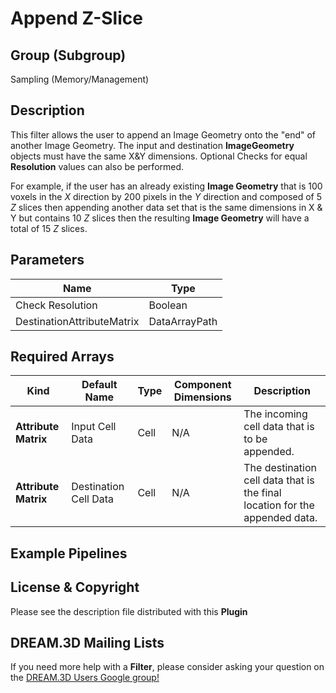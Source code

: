Append Z-Slice  
=====

## Group (Subgroup) ##

Sampling (Memory/Management)


## Description ##

This filter allows the user to append an Image Geometry onto the "end" of another Image Geometry. The input and 
destination **ImageGeometry** objects must have the same X&Y dimensions. Optional Checks for equal **Resolution** values 
can also be performed.

For example, if the user has an already existing **Image Geometry** that is 100 voxels in the *X* direction by 200 pixels in the 
*Y* direction and composed of 5 *Z* slices then appending another data set that is the same dimensions in X & Y but contains
10 *Z* slices then the resulting **Image Geometry** will have a total of 15 *Z* slices.


## Parameters ##

| Name             | Type |
|------------------|------|
| Check Resolution | Boolean |
| DestinationAttributeMatrix | DataArrayPath |

## Required Arrays ##

| Kind | Default Name | Type | Component Dimensions | Description |
|------|--------------|------|----------------------|-------------|
| **Attribute Matrix** | Input Cell Data | Cell | N/A | The incoming cell data that is to be appended. |
| **Attribute Matrix** | Destination Cell Data | Cell | N/A | The destination cell data that is the final location for the appended data. |



## Example Pipelines ##



## License & Copyright ##

Please see the description file distributed with this **Plugin**


## DREAM.3D Mailing Lists ##

If you need more help with a **Filter**, please consider asking your question on the [DREAM.3D Users Google group!](https://groups.google.com/forum/?hl=en#!forum/dream3d-users)







